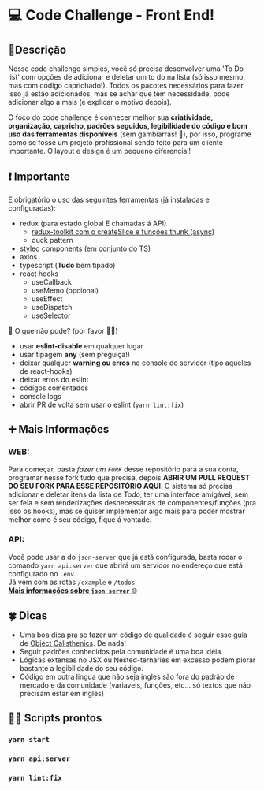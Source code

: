 # 💻 Code Challenge - Front End!

## 📝Descrição

Nesse code challenge simples, você só precisa desenvolver uma 'To Do list' com opções de adicionar e deletar um to do na lista (só isso mesmo, mas com código caprichado!).
Todos os pacotes necessários para fazer isso já estão adicionados, mas se achar que tem necessidade, pode adicionar algo a mais (e explicar o motivo depois).

O foco do code challenge é conhecer melhor sua **criatividade, organização, capricho, padrões seguidos, legibilidade do código e bom uso das ferramentas disponíveis** (sem gambiarras! 🤣), por isso, programe como se fosse um projeto profissional sendo feito para um cliente importante. O layout e design é um pequeno diferencial!

## ❗ Importante

É obrigatório o uso das seguintes ferramentas (já instaladas e configuradas):

- redux (para estado global E chamadas á API)
  - [redux-toolkit com o createSlice e funções thunk (async)](https://redux-toolkit.js.org/usage/usage-with-typescript#createslice)
  - duck pattern
- styled components (em conjunto do TS)
- axios
- typescript (**Tudo** bem tipado)
- react hooks
  - useCallback
  - useMemo (opcional)
  - useEffect
  - useDispatch
  - useSelector

🚫 O que não pode? (por favor 🙏😂)

- usar **eslint-disable** em qualquer lugar
- usar tipagem **any** (sem preguiça!)
- deixar qualquer **warning ou erros** no console do servidor (tipo aqueles de react-hooks)
- deixar erros do eslint
- códigos comentados
- console logs
- abrir PR de volta sem usar o eslint (`yarn lint:fix`)

## ➕ Mais Informações

### WEB:

Para começar, basta *fazer um `FORK`* desse repositório para a sua conta, programar nesse fork tudo que precisa, depois **ABRIR UM PULL REQUEST DO SEU FORK PARA ESSE REPOSITÓRIO AQUI**.
O sistema só precisa adicionar e deletar itens da lista de Todo, ter uma interface amigável, sem ser feia e sem renderizações desnecessárias de componentes/funções (pra isso os hooks), mas se quiser implementar algo mais para poder mostrar melhor como é seu código, fique á vontade.

### API:

Você pode usar a do `json-server` que já está configurada, basta rodar o comando `yarn api:server` que abrirá um servidor no endereço que está configurado no `.env`.  
Já vem com as rotas `/example` e `/todos`.  
[**Mais informações sobre `json server`** 🌐](https://github.com/typicode/json-server#json-server--)  

## 🍀 Dicas

- Uma boa dica pra se fazer um código de qualidade é seguir esse guia de [Object Calisthenics](https://medium.com/@rafaelcruz_48213/desenvolva-um-c%C3%B3digo-melhor-com-object-calisthenics-d5364767a9ba). De nada!
- Seguir padrões conhecidos pela comunidade é uma boa idéia.
- Lógicas extensas no JSX ou Nested-ternaries em excesso podem piorar bastante a legibilidade do seu código.
- Código em outra lingua que não seja ingles são fora do padrão de mercado e da comunidade (variaveis, funções, etc... só textos que não precisam estar em inglês)

## 👨‍💻 Scripts prontos

### `yarn start`

### `yarn api:server`

### `yarn lint:fix`
